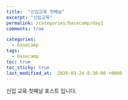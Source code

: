```yaml
---
title:  "신입교육 첫째날"
excerpt: "신입교육"
permalink: /categories/basecamp/day1
comments: true

categories:
  - basecamp
tags: 
  - basecamp
toc: true
toc_sticky: true
last_modified_at:  2020-03-24 8:30:00 +0000
---
```


신입 교육 첫째날 포스트 입니다.
